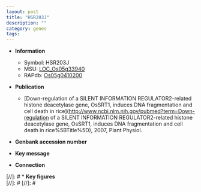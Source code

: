 ```yaml
---
layout: post
title: "HSR203J"
description: ""
category: genes
tags: 
---
```


* **Information**  
    + Symbol: HSR203J  
    + MSU: [LOC_Os05g33940](http://rice.plantbiology.msu.edu/cgi-bin/ORF_infopage.cgi?orf=LOC_Os05g33940)  
    + RAPdb: [Os05g0410200](http://rapdb.dna.affrc.go.jp/viewer/gbrowse_details/irgsp1?name=Os05g0410200)  

* **Publication**  
    + [Down-regulation of a SILENT INFORMATION REGULATOR2-related histone deacetylase gene, OsSRT1, induces DNA fragmentation and cell death in rice](http://www.ncbi.nlm.nih.gov/pubmed?term=Down-regulation of a SILENT INFORMATION REGULATOR2-related histone deacetylase gene, OsSRT1, induces DNA fragmentation and cell death in rice%5BTitle%5D), 2007, Plant Physiol.

* **Genbank accession number**  

* **Key message**  

* **Connection**  

[//]: # * **Key figures**  
[//]: # 
[//]: # 
